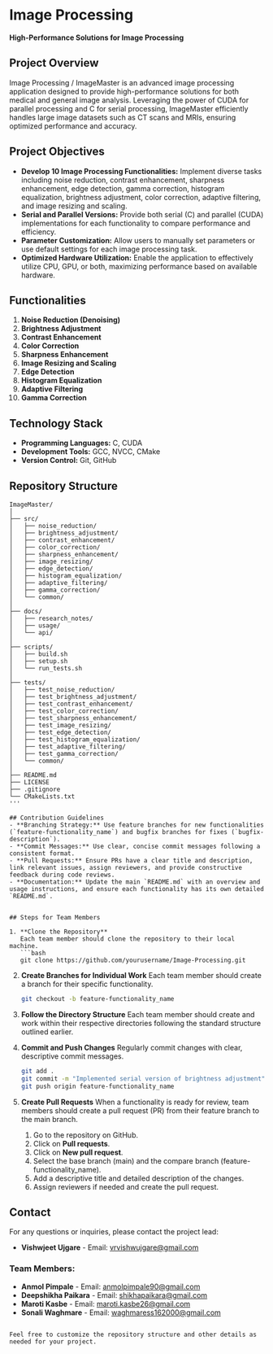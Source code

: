 
# Image Processing
**High-Performance Solutions for Image Processing**

## Project Overview
Image Processing / ImageMaster is an advanced image processing application designed to provide high-performance solutions for both medical and general image analysis.
Leveraging the power of CUDA for parallel processing and C for serial processing, ImageMaster efficiently handles large image datasets such as CT
 scans and MRIs, ensuring optimized performance and accuracy.

## Project Objectives
- **Develop 10 Image Processing Functionalities:** Implement diverse tasks including noise reduction, contrast enhancement, sharpness enhancement,
edge detection, gamma correction, histogram equalization, brightness adjustment, color correction, adaptive filtering, and image resizing and scaling.
- **Serial and Parallel Versions:** Provide both serial (C) and parallel (CUDA) implementations for each functionality to compare performance and efficiency.
- **Parameter Customization:** Allow users to manually set parameters or use default settings for each image processing task.
- **Optimized Hardware Utilization:** Enable the application to effectively utilize CPU, GPU, or both, maximizing performance based on available hardware.

## Functionalities
1. **Noise Reduction (Denoising)**
2. **Brightness Adjustment**
3. **Contrast Enhancement**
4. **Color Correction**
5. **Sharpness Enhancement**
6. **Image Resizing and Scaling**
7. **Edge Detection**
8. **Histogram Equalization**
9. **Adaptive Filtering**
10. **Gamma Correction**

## Technology Stack
- **Programming Languages:** C, CUDA
- **Development Tools:** GCC, NVCC, CMake
- **Version Control:** Git, GitHub

## Repository Structure
```plaintext
ImageMaster/
│
├── src/
│   ├── noise_reduction/
│   ├── brightness_adjustment/
│   ├── contrast_enhancement/
│   ├── color_correction/
│   ├── sharpness_enhancement/
│   ├── image_resizing/
│   ├── edge_detection/
│   ├── histogram_equalization/
│   ├── adaptive_filtering/
│   ├── gamma_correction/
│   └── common/
│
├── docs/
│   ├── research_notes/
│   ├── usage/
│   └── api/
│
├── scripts/
│   ├── build.sh
│   ├── setup.sh
│   └── run_tests.sh
│
├── tests/
│   ├── test_noise_reduction/
│   ├── test_brightness_adjustment/
│   ├── test_contrast_enhancement/
│   ├── test_color_correction/
│   ├── test_sharpness_enhancement/
│   ├── test_image_resizing/
│   ├── test_edge_detection/
│   ├── test_histogram_equalization/
│   ├── test_adaptive_filtering/
│   ├── test_gamma_correction/
│   └── common/
│
├── README.md
├── LICENSE
├── .gitignore
└── CMakeLists.txt
'''

## Contribution Guidelines
- **Branching Strategy:** Use feature branches for new functionalities (`feature-functionality_name`) and bugfix branches for fixes (`bugfix-description`).
- **Commit Messages:** Use clear, concise commit messages following a consistent format.
- **Pull Requests:** Ensure PRs have a clear title and description, link relevant issues, assign reviewers, and provide constructive feedback during code reviews.
- **Documentation:** Update the main `README.md` with an overview and usage instructions, and ensure each functionality has its own detailed `README.md`.


## Steps for Team Members

1. **Clone the Repository**
   Each team member should clone the repository to their local machine.
   ```bash
   git clone https://github.com/yourusername/Image-Processing.git
   ```

2. **Create Branches for Individual Work**
   Each team member should create a branch for their specific functionality.
   ```bash
   git checkout -b feature-functionality_name
   ```

3. **Follow the Directory Structure**
   Each team member should create and work within their respective directories following the standard structure outlined earlier.

4. **Commit and Push Changes**
   Regularly commit changes with clear, descriptive commit messages.
   ```bash
   git add .
   git commit -m "Implemented serial version of brightness adjustment"
   git push origin feature-functionality_name
   ```

5. **Create Pull Requests**
   When a functionality is ready for review, team members should create a pull request (PR) from their feature branch to the main branch.
   1. Go to the repository on GitHub.
   2. Click on **Pull requests**.
   3. Click on **New pull request**.
   4. Select the base branch (main) and the compare branch (feature-functionality_name).
   5. Add a descriptive title and detailed description of the changes.
   6. Assign reviewers if needed and create the pull request.


## Contact
For any questions or inquiries, please contact the project lead:
- **Vishwjeet Ujgare** - Email: vrvishwujgare@gmail.com

### Team Members:
- **Anmol Pimpale** - Email: anmolpimpale90@gmail.com
- **Deepshikha Paikara** - Email: shikhapaikara@gmail.com
- **Maroti Kasbe** - Email: maroti.kasbe26@gmail.com
- **Sonali Waghmare** - Email: waghmaress162000@gmail.com
```

Feel free to customize the repository structure and other details as needed for your project.
